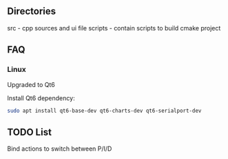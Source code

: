 ## Directories
src - cpp sources and ui file
scripts - contain scripts to build cmake project
## FAQ
### Linux
Upgraded to Qt6

Install Qt6 dependency:
```bash
sudo apt install qt6-base-dev qt6-charts-dev qt6-serialport-dev
```
## TODO List
Bind actions to switch between P/I/D
